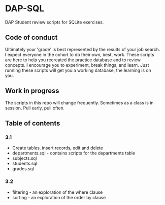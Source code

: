 # DAP-SQL

DAP Student review scripts for SQLite exercises.

## Code of conduct

Ultimately your 'grade' is best represented by the results of your job search. I expect everyone in the cohort to do their own, best, work. These scripts are here to help you recreated the practice database and to review concepts. I encourage you to experiment, break things, and learn. Just running these scripts will get you a working database, the learning is on you.

## Work in progress

The scripts in this repo will change frequently. Sometimes as a class is in session. Pull early, pull often. 

## Table of contents

### 3.1
- Create tables, insert records, edit and delete
- departments.sql - contains scripts for the departments table
- subjects.sql
- students.sql
- grades.sql

### 3.2
- filtering - an exploration of the where clause
- sorting - an exploration of the order by clause


